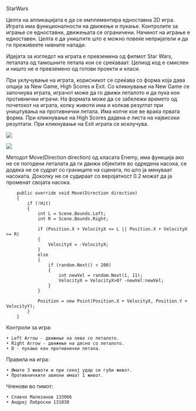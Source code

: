 StarWars

Целта на апликацијата е да се имплементира едноставна 2D игра. Играта има функционалности на движење и пукање.
Контролите за играње се едноставни, движењата се ограничени. Начинот на играње е едноставен.
Целта е да уништите што е можно повеќе непријатели и да ги преживеете нивните напади.

Идејата за изгледот на играта е превземена од филмот Star Wars, леталата од тамошните летала кои се среќаваат.
Целиод код е смислен и ништо не е превземено од готови проекти и класи.

При уклучување на играта, корисникот се среќава со форма која дава опција за New Game, High Scores и Exit.
Со кликнување на New Game се започнува играта, играчот може да го движи леталото и да пука кон противнички играчи.
На формата може да се забележи времето од почетокот на играта, колку животи има и колкав резултат при уништувања на противнички летала. Има копче кое ве враќа првата форма. При кликнување на High Scores дадена е листа на највисоки резултати. При кликнување на Exit играта се исклучува.

  ![](http://i.imgur.com/Vr5UHbx.png)

  ![](http://i.imgur.com/8kXxWVY.png)

Методот Move(Direction direction) од класата Enemy, има функција ако не се погодени леталата да ги движи објектите во одредена насока, се додека не се судрат со границите на сцената, по што ја менуваат насоката. Доколку не се судираат
со веројатност 0.2 можат да ја променат својата насока.


        public override void Move(Direction direction)
        {
            if (!Hit)
            {
                int L = Scene.Bounds.Left;
                int R = Scene.Bounds.Right;

                if (Position.X + VelocityX <= L || Position.X + VelocityX >= R)
                {
                    VelocityX = -VelocityX;
                }
                else
                {
                    if (random.Next() < 200)
                    {
                        int newVel = random.Next(1, 11);
                        VelocityX = VelocityX>0? -newVel:newVel;
                    }
                }

                Position = new Point(Position.X + VelocityX, Position.Y + VelocityY);
            }
        }


Контроли за игра:

    • Left Arrow - движење на лево со леталото.
    • Right Arrow - движење на десно со леталото.
    • D - пукање кон противнички летала.

Правила на игра:

    • Имате 3 животи и при секој удар се губи живот.
    • Противничките авиони имаат 1 живот.

Членови во тимот:
    
    • Славчо Малезанов 133066
    • Андреј Лаброски 131038
